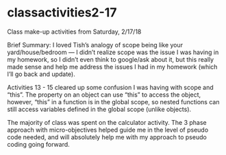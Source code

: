 # classactivities2-17
Class make-up activities from Saturday, 2/17/18

Brief Summary:
I loved Tish’s analogy of scope being like your yard/house/bedroom — I didn’t realize scope was the issue I was having in my homework, so I didn’t even think to google/ask about it, but this really made sense and help me address the issues I had in my homework (which I’ll go back and update).

Activities 13 - 15 cleared up some confusion I was having with scope and “this”.
The property on an object can use “this” to access the object, however, “this” in a function is in the global scope, so nested functions can still access variables defined in the global scope (unlike objects).

The majority of class was spent on the calculator activity. The 3 phase approach with micro-objectives helped guide me in the level of pseudo code needed, and will absolutely help me with my approach to pseudo coding going forward.
